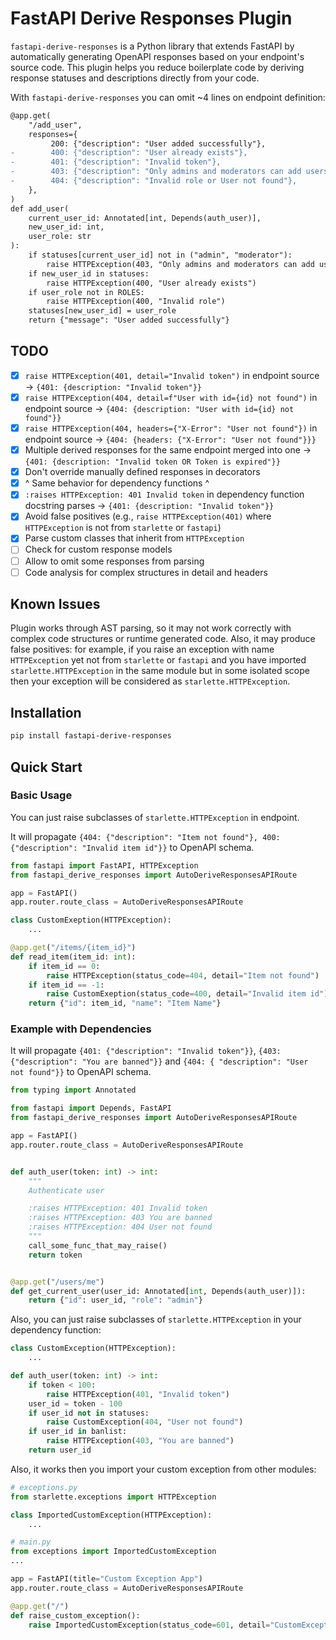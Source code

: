 # FastAPI Derive Responses Plugin

`fastapi-derive-responses` is a Python library that extends FastAPI by automatically generating OpenAPI responses based
on your endpoint's source code.
This plugin helps you reduce boilerplate code by deriving response statuses and descriptions directly from your code.

With `fastapi-derive-responses` you can omit ~4 lines on endpoint definition:

```diff
@app.get(
    "/add_user",
    responses={
         200: {"description": "User added successfully"},
-        400: {"description": "User already exists"},
-        401: {"description": "Invalid token"},
-        403: {"description": "Only admins and moderators can add users or You are banned"},
-        404: {"description": "Invalid role or User not found"},
    },
)
def add_user(
    current_user_id: Annotated[int, Depends(auth_user)],
    new_user_id: int,
    user_role: str
):
    if statuses[current_user_id] not in ("admin", "moderator"):
        raise HTTPException(403, "Only admins and moderators can add users")
    if new_user_id in statuses:
        raise HTTPException(400, "User already exists")
    if user_role not in ROLES:
        raise HTTPException(400, "Invalid role")
    statuses[new_user_id] = user_role
    return {"message": "User added successfully"}
```

## TODO

- [x] `raise HTTPException(401, detail="Invalid token")` in endpoint source -> `{401: {description: "Invalid token"}}`
- [x] `raise HTTPException(404, detail=f"User with id={id} not found")` in endpoint source -> `{404: {description: "User
  with id={id} not found"}}`
- [x] `raise HTTPException(404, headers={"X-Error": "User not found"})` in endpoint source -> `{404: {headers: {"X-Error": "User not found"}}}`
- [x] Multiple derived responses for the same endpoint merged into one -> `{401: {description: "Invalid token OR Token is
  expired"}}`
- [x] Don't override manually defined responses in decorators
- [x] ^ Same behavior for dependency functions ^
- [x] `:raises HTTPException: 401 Invalid token` in dependency function docstring parses -> `{401: {description: "Invalid
  token"}}`
- [x] Avoid false positives (e.g., `raise HTTPException(401)` where `HTTPException` is not from `starlette` or
  `fastapi`)
- [x] Parse custom classes that inherit from `HTTPException`
- [ ] Check for custom response models
- [ ] Allow to omit some responses from parsing
- [ ] Code analysis for complex structures in detail and headers

## Known Issues

Plugin works through AST parsing, so it may not work correctly with complex code structures or runtime generated code.
Also, it may produce false positives: for example, if you raise an exception with name `HTTPException` yet not from `starlette` or `fastapi` and you have imported `starlette.HTTPException` in the same module but in some isolated scope then your exception will be considered as `starlette.HTTPException`. 

## Installation

```bash
pip install fastapi-derive-responses
```

## Quick Start

### Basic Usage

You can just raise subclasses of `starlette.HTTPException` in endpoint.

It will propagate `{404: {"description": "Item not found"}, 400:  {"description": "Invalid item id"}}` to OpenAPI schema.

```python
from fastapi import FastAPI, HTTPException
from fastapi_derive_responses import AutoDeriveResponsesAPIRoute

app = FastAPI()
app.router.route_class = AutoDeriveResponsesAPIRoute

class CustomExeption(HTTPException):
    ...

@app.get("/items/{item_id}")
def read_item(item_id: int):
    if item_id == 0:
        raise HTTPException(status_code=404, detail="Item not found")
    if item_id == -1:
        raise CustomExeption(status_code=400, detail="Invalid item id")
    return {"id": item_id, "name": "Item Name"}
```

### Example with Dependencies

It will propagate `{401: {"description": "Invalid token"}}`, `{403: {"description": "You are banned"}}` and `{404: {
"description": "User not found"}}` to OpenAPI schema.

```python
from typing import Annotated

from fastapi import Depends, FastAPI
from fastapi_derive_responses import AutoDeriveResponsesAPIRoute

app = FastAPI()
app.router.route_class = AutoDeriveResponsesAPIRoute


def auth_user(token: int) -> int:
    """
    Authenticate user

    :raises HTTPException: 401 Invalid token
    :raises HTTPException: 403 You are banned
    :raises HTTPException: 404 User not found
    """
    call_some_func_that_may_raise()
    return token


@app.get("/users/me")
def get_current_user(user_id: Annotated[int, Depends(auth_user)]):
    return {"id": user_id, "role": "admin"}
```

Also, you can just raise subclasses of `starlette.HTTPException` in your dependency function:

```python
class CustomException(HTTPException):
    ...

def auth_user(token: int) -> int:
    if token < 100:
        raise HTTPException(401, "Invalid token")
    user_id = token - 100
    if user_id not in statuses:
        raise CustomException(404, "User not found")
    if user_id in banlist:
        raise HTTPException(403, "You are banned")
    return user_id
```


Also, it works then you import your custom exception from other modules:

```python
# exceptions.py
from starlette.exceptions import HTTPException

class ImportedCustomException(HTTPException):
    ...
```
```python
# main.py
from exceptions import ImportedCustomException
...

app = FastAPI(title="Custom Exception App")
app.router.route_class = AutoDeriveResponsesAPIRoute

@app.get("/")
def raise_custom_exception():
    raise ImportedCustomException(status_code=601, detail="CustomException!")

```

